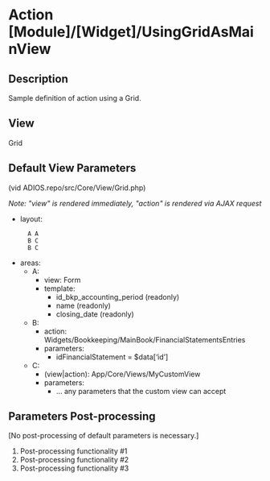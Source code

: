 # Action [Module]/[Widget]/UsingGridAsMainView

## Description

Sample definition of action using a Grid.

## View

Grid

## Default View Parameters

(vid ADIOS.repo/src/Core/View/Grid.php)

*Note: "view" is rendered immediately, "action" is rendered via AJAX request*

* layout:
  ```
    A A
    B C
    B C
  ```
* areas:
  * A:
    * view: Form
    * template:
      * id_bkp_accounting_period (readonly)
      * name (readonly)
      * closing_date (readonly)
  * B:
    * action: Widgets/Bookkeeping/MainBook/FinancialStatementsEntries
    * parameters:
      * idFinancialStatement = $data[‘id’]
  * C:
    * (view|action): App/Core/Views/MyCustomView
    * parameters:
      * ... any parameters that the custom view can accept

## Parameters Post-processing

[No post-processing of default parameters is necessary.]

  1. Post-processing functionality #1
  2. Post-processing functionality #2
  3. Post-processing functionality #3
